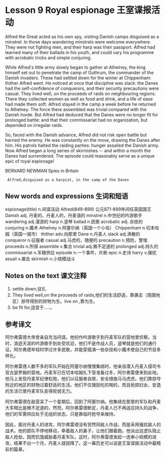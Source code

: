# Lesson 9 Royal espionage 王室谍报活动
Alfred the Great acted as his own spy, visiting Danish camps disguised as a minstrel. In those days wandering minstrels were welcome everywhere. They were not fighting men, and their harp was their passport. Alfred had learned many of their ballads in his youth, and could vary his programme with acrobatic tricks and simple conjuring.

While Alfred's little army slowly began to gather at Athelney, the king himself set out to penetrate the camp of Guthrum, the commander of the Danish invaders. These had settled down for the winter at Chippenham: thither Alfred went. He noticed at once that discipline was slack: the Danes had the self-confidence of conquerors, and their security precautions were casual. They lived well, on the proceeds of raids on neighbouring regions. There they collected women as well as food and drink, and a life of ease had made them soft. Alfred stayed in the camp a week before he returned to Athelney. The force there assembled was trivial compared with the Danish horde. But Alfred had deduced that the Danes were no longer fit for prolonged battle: and that their commissariat had no organization, but depended on irregular raids.

So, faced with the Danish advance, Alfred did not risk open battle but harried the enemy. He was constantly on the move, drawing the Danes after him. His patrols halted the raiding parties: hunger assailed the Danish army. Now Alfred began a long series of skirmishes -- and within a month the Danes had surrendered. The episode could reasonably serve as a unique epic of royal espionage!

BERNARD NEWMAN Spies in Britain
	
	
	 Alfred,disguised as a harpist, in the camp of the Danes

## New words and expressions 生词和短语

espionage(title) n.间谍活动
Alfred(849-899) 公元871-899年间任英国国王
Danish adj. 丹麦的，丹麦人的，丹麦语的
minstrel n.中世纪的吟游歌手
wandering adj.漫游的
harp n.竖琴
ballad n.民歌
acrobatic adj. 杂技的
conjuring n.魔术
Athelney n.阿塞尔纳（英国一个小岛）
Chippenham n.切本哈姆（英国一城市）
thither adv.向那里
Dane n.丹麦人
slack adj.涣散的
conqueror n.征服者
casual adj.马虎的，随便的
precaution n.预防，警惕
proceeds n.所得
assemble v.集合
trivial adj.微不足道的
prolonged adj.持久的
commissariat n.军粮供应
episode n.一个事件，片断
epic n.史诗
harry v.骚扰
assail v.袭击
skirmish n.小规模战斗

## Notes on the text 课文注释

1. settle down,驻扎
2. They lived well,on the proceeds of raids,他们的生活舒适，靠袭击（周围地区）掠夺得到的财物为生。live on ,靠为生。
3. be fit for,适宜于.....。

## 参考译文

阿尔弗雷德大帝曾亲自充当间谍。他扮作吟游歌手到丹麦军队的营地里侦察。当时，浪迹天涯的吟游歌手到处受欢迎，他们不是作战人员，竖琴就是他们的通行证。阿尔弗德年轻时学过许多民歌，并能穿插演一些杂技和小魔术使自己的节目多样化。

阿尔弗雷德人数不多的军队开始在阿塞尔纳慢慢集结时，他亲自潜入丹麦入侵司令官古瑟罗姆的营地。丹麦军已在切本哈姆扎下营准备过冬，阿尔弗雷便来到此地。他马上发现丹麦军纪律松弛，他们以征服者自居，安全措施马马虎虎。他们靠掠夺附近的地区的财物过着舒适的生活。他们不仅搜刮吃的喝的，而且抢掠妇女，安逸的生活已使丹麦军队变得软弱无力。

阿尔弗雷德在敌营呆了一个星期后，回到了阿塞尔纳。他集结在那里的军队和丹麦大军相比是微不足道的，然而，阿尔弗雷德断定，丹麦人已不再适应持久的战争，他们的军需供应处于无组织状态，只是靠临时抢夺来维持。

因此，面对丹麦人的进攻，阿尔弗雷德没有贸然同敌人作战，而是采用骚扰敌人的战术。他的部队不停地移动，牵着敌人的鼻子，让他们跟着跑。他派出巡逻队阻止敌人抢劫，因而饥饿威胁着丹麦军队。这时，阿尔弗雷德发起一连串小规模的进攻，结果不出一个月，丹麦人就投降了。这一幕历史可以说是王室谍报活动中最精彩的篇章。
